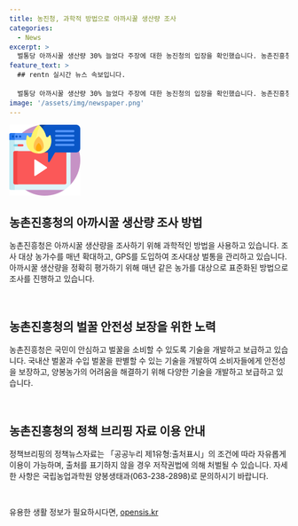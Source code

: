 ```yaml
---
title: 농진청, 과학적 방법으로 아까시꿀 생산량 조사
categories:
  - News
excerpt: >
  벌통당 아까시꿀 생산량 30% 늘었다 주장에 대한 농진청의 입장을 확인했습니다. 농촌진흥청은 과학적 방법으로 조사를 진행하고 있으며, 조사대상을 확대하고 GPS를 도입하여 신뢰성을 높였습니다. 또한 소비자 안전 및 양봉농가 안정을 위해 다양한 기술을 개발하고 있습니다. 자세한 내용은 농촌진흥청 국립농업과학원 양봉생태과로 문의할 수 있습니다. (0632382898) [출처: 정책브리핑 www.korea.kr]
feature_text: >
  ## rentn 실시간 뉴스 속보입니다.

  벌통당 아까시꿀 생산량 30% 늘었다 주장에 대한 농진청의 입장을 확인했습니다. 농촌진흥청은 과학적 방법으로 조사를 진행하고 있으며, 조사대상을 확대하고 GPS를 도입하여 신뢰성을 높였습니다. 또한 소비자 안전 및 양봉농가 안정을 위해 다양한 기술을 개발하고 있습니다. 자세한 내용은 농촌진흥청 국립농업과학원 양봉생태과로 문의할 수 있습니다. (0632382898) [출처: 정책브리핑 www.korea.kr]
image: '/assets/img/newspaper.png'
---
```


<p><img src="/assets/img/news.png" alt="rentncar 속보" /></p>

<h2 data-ke-size="size26">농촌진흥청의 아까시꿀 생산량 조사 방법</h2>

<p>농촌진흥청은 아까시꿀 생산량을 조사하기 위해 과학적인 방법을 사용하고 있습니다. 조사 대상 농가수를 매년 확대하고, GPS를 도입하여 조사대상 벌통을 관리하고 있습니다. 아까시꿀 생산량을 정확히 평가하기 위해 매년 같은 농가를 대상으로 표준화된 방법으로 조사를 진행하고 있습니다.</p>

<p data-ke-size="size16">&nbsp;</p>

<h2 data-ke-size="size26">농촌진흥청의 벌꿀 안전성 보장을 위한 노력</h2>

<p>농촌진흥청은 국민이 안심하고 벌꿀을 소비할 수 있도록 기술을 개발하고 보급하고 있습니다. 국내산 벌꿀과 수입 벌꿀을 판별할 수 있는 기술을 개발하여 소비자들에게 안전성을 보장하고, 양봉농가의 어려움을 해결하기 위해 다양한 기술을 개발하고 보급하고 있습니다.</p>

<p data-ke-size="size16">&nbsp;</p>

<h2 data-ke-size="size26">농촌진흥청의 정책 브리핑 자료 이용 안내</h2>

<p>정책브리핑의 정책뉴스자료는 「공공누리 제1유형:출처표시」의 조건에 따라 자유롭게 이용이 가능하며, 출처를 표기하지 않을 경우 저작권법에 의해 처벌될 수 있습니다. 자세한 사항은 국립농업과학원 양봉생태과(063-238-2898)로 문의하시기 바랍니다.</p>

<p data-ke-size="size16">&nbsp;</p>
유용한 생활 정보가 필요하시다면, <a href="https://opensis.kr" rel="dofollow">opensis.kr</a>


